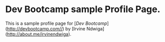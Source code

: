 # Dev Bootcamp sample Profile Page.

This is a sample profile page for 
[*Dev Bootcamp*] (http://devbootcamp.com//)
by [Irvine Ndwiga] (http://about.me/irvinendwiga).

